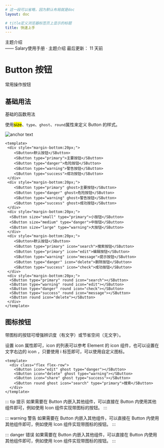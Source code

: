 ```yaml
---
# 这一段可以省略，因为默认布局就是doc
layout: doc

# title定义浏览器标签页上显示的标题
title: 快速上手
---
```

<div class="title-wrapper">
   <div class="page-title">主题介绍</div>
   <div class="post-title">—— Salary使用手册 · 主题介绍
      <span class="lastModifyTime">
         <i role="img" class="n-icon" style="--n-bezier: cubic-bezier(.4, 0, .2, 1);"><i class="el-icon-time"></i></i> 最后更新： 11 天前
      </span>
   </div>
</div>

# Button 按钮

常用操作按钮

## 基础用法

基础的函数用法

使用<mark>size</mark>、`type`、`ghost`、`round`属性来定义 Button 的样式。

![anchor text](https://blog.scott-studio.cn/uploads/2023/06/mario-cover.webp)
```vue
<template>
 <div style="margin-bottom:20px;">
    <SButton>默认按钮</SButton>
    <SButton type="primary">主要按钮</SButton>
    <SButton type="danger">危险按钮</SButton>
    <SButton type="warning">警告按钮</SButton>
    <SButton type="success">成功按钮</SButton>
 </div>
 <div style="margin-bottom:20px;">
    <SButton type="primary" ghost>主要按钮</SButton>
    <SButton type="danger" ghost>危险按钮</SButton>
    <SButton type="warning" ghost>警告按钮</SButton>
    <SButton type="success" ghost>成功按钮</SButton>
 </div>
 <div style="margin-bottom:20px;">
  <SButton size="small" type="primary">小按钮</SButton>
  <SButton size="medium" type="danger">中按钮</SButton>
  <SButton size="large" type="warning">大按钮</SButton>
 </div>
 <div style="margin-bottom:20px;">
    <SButton>默认按钮</SButton>
    <SButton type="primary" icon="search">搜索按钮</SButton>
    <SButton type="primary" icon="edit">编辑按钮</SButton>
    <SButton type="warning" icon="message">提示按钮</SButton>
    <SButton type="danger" icon="delete">删除按钮</SButton>
    <SButton type="success" icon="check">成功按钮</SButton>
 </div>
 <div style="margin-bottom:20px;">
  <SButton type="primary" round icon="search"></SButton>
  <SButton type="warning" round icon="edit"></SButton>
  <SButton type="danger" round icon="check"></SButton>
  <SButton type="success" round icon="message"></SButton>
  <SButton round icon="delete"></SButton>
 </div>
</template>
```


## 图标按钮

带图标的按钮可增强辨识度（有文字）或节省空间（无文字）。

设置 icon 属性即可，icon 的列表可以参考 Element 的 icon 组件，也可以设置在文字右边的 icon ，只要使用 i 标签即可，可以使用自定义图标。


```vue
<template>
  <div class="flex flex-row">
    <SButton icon="edit" ghost type="danger"></SButton>
    <SButton icon="delete" ghost type="warning"></SButton>
    <SButton icon="share" ghost type="success"></SButton>
    <SButton round ghost icon="search" type="primary">搜索</SButton>
  </div>
</template>
```

::: tip 提示
如果需要在 Button 内嵌入其他组件，可以直接在 Button 内使用其他组件即可，例如使用 Icon 组件实现带图标的按钮。
:::

::: warning 警告
如果需要在 Button 内嵌入其他组件，可以直接在 Button 内使用其他组件即可，例如使用 Icon 组件实现带图标的按钮。
:::

::: danger 错误
如果需要在 Button 内嵌入其他组件，可以直接在 Button 内使用其他组件即可，例如使用 Icon 组件实现带图标的按钮。
:::

